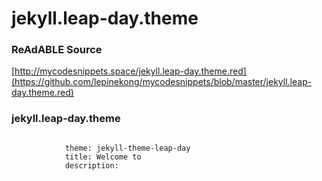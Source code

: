 
# jekyll.leap-day.theme


### ReAdABLE Source

[http://mycodesnippets.space/jekyll.leap-day.theme.red](https://github.com/lepinekong/mycodesnippets/blob/master/jekyll.leap-day.theme.red)


### jekyll.leap-day.theme



```

            theme: jekyll-theme-leap-day
            title: Welcome to 
            description:            
        
```


